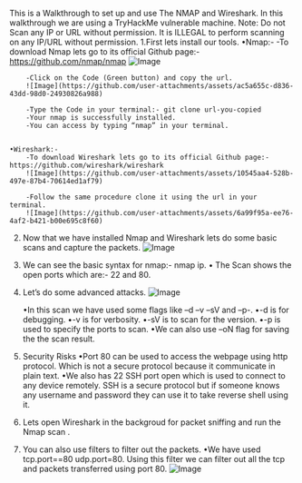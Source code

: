 This is a Walkthrough to set up and use The NMAP and Wireshark.
In this walkthrough we are using a TryHackMe vulnerable machine.
Note: Do not Scan any IP or URL without permission. It is ILLEGAL to perform scanning on any IP/URL without permission.
1.First lets install our tools.
    •Nmap:-
	    -To download Nmap lets go to its official Github page:- https://github.com/nmap/nmap
        ![Image](https://github.com/user-attachments/assets/bfdc98e0-de0b-4f79-9a72-c83df468f23e)

        -Click on the Code (Green button) and copy the url.
        ![Image](https://github.com/user-attachments/assets/ac5a655c-d836-43dd-98d0-24930826a988)
  
	    -Type the Code in your terminal:- git clone url-you-copied
	    -Your nmap is successfully installed.
	    -You can access by typing “nmap” in your terminal.

	
    •Wireshark:-
        -To download Wireshark lets go to its official Github page:- https://github.com/wireshark/wireshark
        ![Image](https://github.com/user-attachments/assets/10545aa4-528b-497e-87b4-70614ed1af79)
 
        -Follow the same procedure clone it using the url in your terminal.
        ![Image](https://github.com/user-attachments/assets/6a99f95a-ee76-4af2-b421-b00e695c8f60)


2.	Now that we have installed Nmap and Wireshark lets do some basic scans and capture the packets. 
    ![Image](https://github.com/user-attachments/assets/97834b8a-8955-4a1e-8fd5-cd03d6bfc36e)

3.	We can see the basic syntax for nmap:- nmap ip.
    •	The Scan shows the open ports which are:- 22 and  80.

4.	Let’s do some advanced attacks.
    ![Image](https://github.com/user-attachments/assets/f4373098-65cf-41c5-89e5-6fd0f65aba34)

    •In this scan we have used some flags like –d –v –sV and –p-.
    •-d is for debugging.
    •-v is for verbosity.
    •-sV is to scan for the version.
    •-p is used to specify the ports to scan.
    •We can also use –oN <filename> flag for saving the the scan result.

5.	Security Risks
    •Port 80  can be used to access the webpage using http protocol. Which is not a secure protocol because it communicate in plain text.
    •We also has 22 SSH port open which is used to connect to any device remotely. SSH is a secure protocol but if someone knows any username and password they can use it to take reverse shell using it.

6.	Lets open Wireshark in the backgroud for packet sniffing and run the Nmap scan .
 

7.	You can also use filters to filter out the packets.
    •We have used tcp.port==80 udp.port=80. Using this filter we can filter out all the tcp and packets transferred using port 80.
 	 ![Image](https://github.com/user-attachments/assets/b6e3ff02-fa07-42b1-b89b-6e2080c33887)
